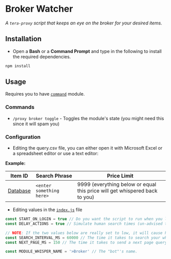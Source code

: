 # Broker Watcher
_A `tera-proxy` script that keeps an eye on the broker for your desired items._

## Installation
- Open a **Bash** or a **Command Prompt** and type in the following to install the required dependencies.
```sh
npm install
```

## Usage
Requires you to have [`command`](https://github.com/pinkipi/command) module.
### Commands
- `/proxy broker toggle` - Toggles the module's state (you might need this since it will spam you)

### Configuration
- Editing the query.csv file, you can either open it with Microsoft Excel or a spreadsheet editor or use a text editor:

**Example:**

Item ID | Search Phrase | Price Limit
---|---|---
[Database](http://teradatabase.net/en/items) | `<enter something here>` | 9999 (everything below or equal this price will get whispered back to you)

- Editing values in the [`index.js`](https://github.com/eemj/broker-watcher/blob/master/index.js) file
```js
const START_ON_LOGIN = true // Do you want the script to run when you login?
const DELAY_ACTIONS = true // Simulate human search times (un-advised to turn this off).

// NOTE: If the two values below are really set to low, it will cause huge lags and it might also become detectable.
const SEARCH_INTERVAL_MS = 60000 // The time it takes to search your whole query.
const NEXT_PAGE_MS = 150 // The time it takes to send a next page query.

const MODULE_WHISPER_NAME = '>Broker' // The "bot"'s name.
```
